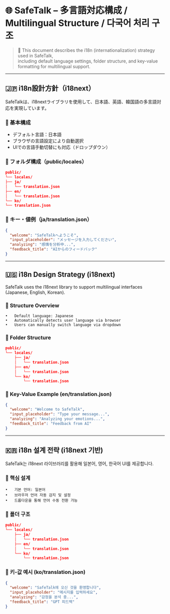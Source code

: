 # 🌐 SafeTalk – 多言語対応構成 / Multilingual Structure / 다국어 처리 구조

> 📄 This document describes the i18n (internationalization) strategy used in SafeTalk,  
> including default language settings, folder structure, and key-value formatting for multilingual support.

---

## 🇯🇵 i18n設計方針（i18next）

SafeTalkは、i18nextライブラリを使用して、日本語、英語、韓国語の多言語対応を実現しています。

### 🔹 基本構成
- デフォルト言語：日本語
- ブラウザの言語設定により自動選択
- UIでの言語手動切替にも対応（ドロップダウン）

### 🔹 フォルダ構成（public/locales）
```json
public/
└── locales/
├── ja/
│   └── translation.json
├── en/
│   └── translation.json
└── ko/
└── translation.json
```

### 🔹 キー・値例（ja/translation.json）

```json
{
  "welcome": "SafeTalkへようこそ",
  "input_placeholder": "メッセージを入力してください",
  "analyzing": "感情を分析中...",
  "feedback_title": "AIからのフィードバック"
}
```
---

## 🇺🇸 i18n Design Strategy (i18next)

SafeTalk uses the i18next library to support multilingual interfaces (Japanese, English, Korean).

### 🔹 Structure Overview
	•	Default language: Japanese
	•	Automatically detects user language via browser
	•	Users can manually switch language via dropdown

### 🔹 Folder Structure
```json
public/
└── locales/
    ├── ja/
    │   └── translation.json
    ├── en/
    │   └── translation.json
    └── ko/
        └── translation.json
```

### 🔹 Key-Value Example (en/translation.json)
```json
{
  "welcome": "Welcome to SafeTalk",
  "input_placeholder": "Type your message...",
  "analyzing": "Analyzing your emotions...",
  "feedback_title": "Feedback from AI"
}
```

---

## 🇰🇷 i18n 설계 전략 (i18next 기반)

SafeTalk는 i18next 라이브러리를 활용해 일본어, 영어, 한국어 UI를 제공합니다.

### 🔹 핵심 설계
	•	기본 언어: 일본어
	•	브라우저 언어 자동 감지 및 설정
	•	드롭다운을 통해 언어 수동 전환 가능

### 🔹 폴더 구조
```json
public/
└── locales/
    ├── ja/
    │   └── translation.json
    ├── en/
    │   └── translation.json
    └── ko/
        └── translation.json
```

### 🔹 키-값 예시 (ko/translation.json)
```json
{
  "welcome": "SafeTalk에 오신 것을 환영합니다",
  "input_placeholder": "메시지를 입력하세요",
  "analyzing": "감정을 분석 중...",
  "feedback_title": "GPT 피드백"
}
```
